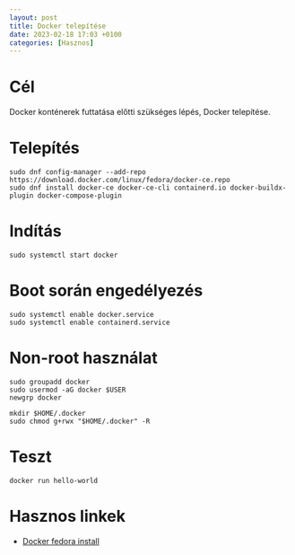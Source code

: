 ```yaml
---
layout: post
title: Docker telepítése
date: 2023-02-18 17:03 +0100
categories: [Hasznos]
---
```


# Cél
Docker konténerek futtatása előtti szükséges lépés, Docker telepítése.

# Telepítés

```shell
sudo dnf config-manager --add-repo https://download.docker.com/linux/fedora/docker-ce.repo
sudo dnf install docker-ce docker-ce-cli containerd.io docker-buildx-plugin docker-compose-plugin
```

# Indítás

```shell
sudo systemctl start docker
```

# Boot során engedélyezés

```shell
sudo systemctl enable docker.service
sudo systemctl enable containerd.service
```

# Non-root használat

```shell
sudo groupadd docker
sudo usermod -aG docker $USER
newgrp docker

mkdir $HOME/.docker
sudo chmod g+rwx "$HOME/.docker" -R
```

# Teszt 
```shell
docker run hello-world
```

# Hasznos linkek
* [Docker fedora install](https://docs.docker.com/engine/install/fedora/)
